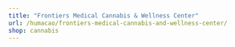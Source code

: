```yaml
---
title: "Frontiers Medical Cannabis & Wellness Center"
url: /humacao/frontiers-medical-cannabis-and-wellness-center/
shop: cannabis
---
```

